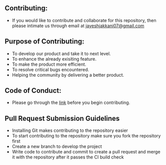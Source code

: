 ## Contributing:

* If you would like to contribute and collaborate for this repository, then please intimate us through email at jayeshjakkani07@gmail.com

## Purpose of Contributing:

* To develop our product and take it to next level.
* To enhance the already exisiting feature.
* To make the product more efficient.
* To resolve critical bugs encountered.
* Helping the community by delivering a better product.

## Code of Conduct:

* Please go through the [link](https://github.com/jayeshjakkani/SE21-project/blob/master/CODE_OF_CONDUCT.md) before you begin contributing.

## Pull Request Submission Guidelines

* Installing Git makes contributing to the repository easier
* To start contributing to the repository make sure you fork the repository first
* Create a new branch to develop the project 
* Write code to contribute and commit to create a pull request and merge it with the repository after it passes the CI build check









